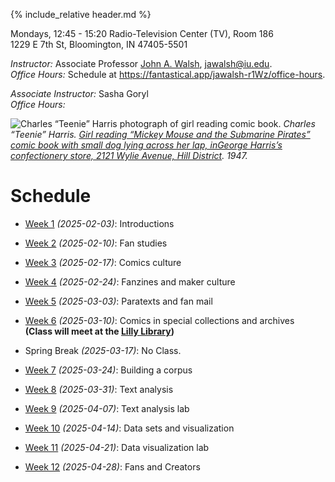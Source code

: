 {% include_relative header.md %}

Mondays, 12:45 - 15:20
Radio-Television Center (TV), Room 186  
1229 E 7th St, Bloomington, IN 47405-5501

*Instructor:* Associate Professor [John A. Walsh](http://johnwalsh.name/), [jawalsh@iu.edu](mailto:jawalsh@iu.edu).  
*Office Hours:* Schedule at <https://fantastical.app/jawalsh-r1Wz/office-hours>.  

*Associate Instructor:* Sasha Goryl <!-- [Sasha Goryl](), []() -->  
*Office Hours:* <!-- Thursdays, 1:30pm-2:45pm, and by appointment ([click Zoom link in Alex's profile](https://iu.instructure.com/courses/2204459/users/6407854)) -->

![Charles “Teenie” Harris photograph of girl reading comic book.](images/5202-1680.jpg)
_Charles “Teenie” Harris. [Girl reading “Mickey Mouse and the Submarine Pirates” comic book with small dog lying across her lap, inGeorge Harris’s confectionery store, 2121 Wylie Avenue, Hill District](https://collection.cmoa.org/objects/c0c9fc36-1f44-4f08-ad24-6fdc69f61a30). 1947._

# Schedule
- [Week 1](week01.md) _(2025-02-03)_: Introductions
- [Week 2](week02.md) _(2025-02-10)_: Fan studies
- [Week 3](week03.md) _(2025-02-17)_: Comics culture
- [Week 4](week04.md) _(2025-02-24)_: Fanzines and maker culture
- [Week 5](week05.md) _(2025-03-03)_: Paratexts and fan mail
- [Week 6](week06.md) _(2025-03-10)_: Comics in special collections and archives   
**(Class will meet at the [Lilly Library](https://maps.apple.com/?address=1200%20E%20Seventh%20St,%20Bloomington,%20IN%20%2047405,%20United%20States&auid=1366294706055500952&ll=39.167851,-86.519029&lsp=9902&q=Lilly%20Library))**
- Spring Break _(2025-03-17)_: No Class.
- [Week 7](week07.md) _(2025-03-24)_: Building a corpus

- [Week 8](week08.md) _(2025-03-31)_: Text analysis
- [Week 9](week09.md) _(2025-04-07)_: Text analysis lab
- [Week 10](week10.md) _(2025-04-14)_: Data sets and visualization
- [Week 11](week11.md) _(2025-04-21)_: Data visualization lab
- [Week 12](week12.md) _(2025-04-28)_: Fans and Creators
